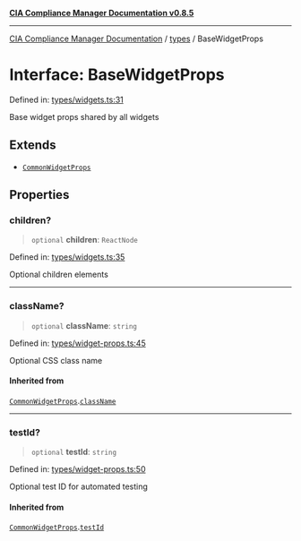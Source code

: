 [**CIA Compliance Manager Documentation v0.8.5**](../../README.md)

***

[CIA Compliance Manager Documentation](../../modules.md) / [types](../README.md) / BaseWidgetProps

# Interface: BaseWidgetProps

Defined in: [types/widgets.ts:31](https://github.com/Hack23/cia-compliance-manager/blob/b7c3bc9644fb5b9d82b5b184ba290206da25104b/src/types/widgets.ts#L31)

Base widget props shared by all widgets

## Extends

- [`CommonWidgetProps`](CommonWidgetProps.md)

## Properties

### children?

> `optional` **children**: `ReactNode`

Defined in: [types/widgets.ts:35](https://github.com/Hack23/cia-compliance-manager/blob/b7c3bc9644fb5b9d82b5b184ba290206da25104b/src/types/widgets.ts#L35)

Optional children elements

***

### className?

> `optional` **className**: `string`

Defined in: [types/widget-props.ts:45](https://github.com/Hack23/cia-compliance-manager/blob/b7c3bc9644fb5b9d82b5b184ba290206da25104b/src/types/widget-props.ts#L45)

Optional CSS class name

#### Inherited from

[`CommonWidgetProps`](CommonWidgetProps.md).[`className`](CommonWidgetProps.md#classname)

***

### testId?

> `optional` **testId**: `string`

Defined in: [types/widget-props.ts:50](https://github.com/Hack23/cia-compliance-manager/blob/b7c3bc9644fb5b9d82b5b184ba290206da25104b/src/types/widget-props.ts#L50)

Optional test ID for automated testing

#### Inherited from

[`CommonWidgetProps`](CommonWidgetProps.md).[`testId`](CommonWidgetProps.md#testid)
